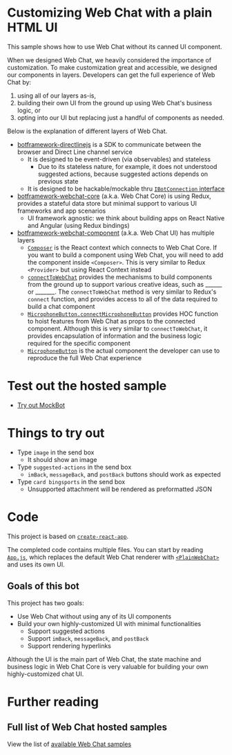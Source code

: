# Customizing Web Chat with a plain HTML UI

This sample shows how to use Web Chat without its canned UI component.

When we designed Web Chat, we heavily considered the importance of customization. To make customization great and accessible, we designed our components in layers. Developers can get the full experience of Web Chat by:

1. using all of our layers as-is,
2. building their own UI from the ground up using Web Chat's business logic, or
3. opting into our UI but replacing just a handful of components as needed.

Below is the explanation of different layers of Web Chat.

-  [botframework-directlinejs](https://github.com/Microsoft/BotFramework-DirectLineJS) is a SDK to communicate between the browser and Direct Line channel service
   -  It is designed to be event-driven (via observables) and stateless
      -  Due to its stateless nature, for example, it does not understood suggested actions, because suggested actions depends on previous state
   -  It is designed to be hackable/mockable thru [`IBotConnection` interface](https://github.com/microsoft/BotFramework-DirectLineJS/blob/master/src/directLine.ts#L381)
-  [botframework-webchat-core](https://github.com/Microsoft/BotFramework-WebChat/tree/master/packages/core) (a.k.a. Web Chat Core) is using Redux, provides a stateful data store but minimal support to various UI frameworks and app scenarios
   -  UI framework agnostic: we think about building apps on React Native and Angular (using Redux bindings)
-  [botframework-webchat-component](https://github.com/Microsoft/BotFramework-WebChat/tree/master/packages/component) (a.k.a. Web Chat UI) has multiple layers
   -  [`Composer`](https://github.com/Microsoft/BotFramework-WebChat/blob/master/packages/component/src/Composer.js) is the React context which connects to Web Chat Core. If you want to build a component using Web Chat, you will need to add the component inside `<Composer>`. This is very similar to Redux `<Provider>` but using React Context instead
   -  [`connectToWebChat`](https://github.com/Microsoft/BotFramework-WebChat/blob/master/packages/component/src/connectToWebChat.js) provides the mechanisms to build components from the ground up to support various creative ideas, such as ______ or _______. The `connectToWebChat` method is very similar to Redux's `connect` function, and provides access to all of the data required to build a chat component
   -  [`MicrophoneButton.connectMicrophoneButton`](https://github.com/Microsoft/BotFramework-WebChat/blob/master/packages/component/src/SendBox/MicrophoneButton.js) provides HOC function to hoist features from Web Chat as props to the connected component. Although this is very similar to `connectToWebChat`, it provides encapsulation of information and the business logic required for the specific component
   -  [`MicrophoneButton`](https://github.com/Microsoft/BotFramework-WebChat/blob/master/packages/component/src/SendBox/MicrophoneButton.js) is the actual component the developer can use to reproduce the full Web Chat experience

# Test out the hosted sample

-  [Try out MockBot](https://microsoft.github.io/BotFramework-WebChat/19.customization-plain-ui)

# Things to try out

-  Type `image` in the send box
   -  It should show an image
-  Type `suggested-actions` in the send box
   -  `imBack`, `messageBack`, and `postBack` buttons should work as expected
-  Type `card bingsports` in the send box
   -  Unsupported attachment will be rendered as preformatted JSON

# Code

This project is based on [`create-react-app`](https://github.com/facebook/create-react-app).

The completed code contains multiple files. You can start by reading [`App.js`](https://github.com/Microsoft/BotFramework-WebChat/tree/master/samples/19.customization-plain-ui/src/App.js), which replaces the default Web Chat renderer with [`<PlainWebChat>`](https://github.com/Microsoft/BotFramework-WebChat/tree/master/samples/19.customization-plain-ui/src/PlainWebChat.js) and uses its own UI.

## Goals of this bot

This project has two goals:

-  Use Web Chat without using any of its UI components
-  Build your own highly-customized UI with minimal functionalities
   -  Support suggested actions
   -  Support `imBack`, `messageBack`, and `postBack`
   -  Support rendering hyperlinks

Although the UI is the main part of Web Chat, the state machine and business logic in Web Chat Core is very valuable for building your own highly-customized chat UI.

# Further reading

## Full list of Web Chat hosted samples

View the list of [available Web Chat samples](https://github.com/Microsoft/BotFramework-WebChat/tree/master/samples)
